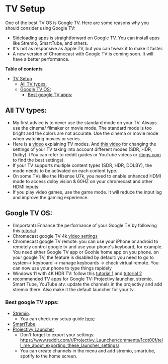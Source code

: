 # TV Setup
One of the best TV OS is Google TV. Here are some reasons why you should consider using Google TV:
- Sideloading apps is straightforward on Google TV. You can install apps like Stremio, SmartTube, and others.
- It's not as responsive as Apple TV, but you can tweak it to make it faster.
- A new version of Chromecast with Google TV is coming soon. It will have a better performance.

**Table of contents**
<!-- TOC -->
* [TV Setup](#tv-setup)
  * [All TV types:](#all-tv-types)
  * [Google TV OS:](#google-tv-os)
    * [Best google TV apps:](#best-google-tv-apps)
<!-- TOC -->

## All TV types:
- My first advice is to never use the standard mode on your TV. Always use the cinema/ filmaker or movie mode. The
  standard mode is too bright and the colors are not accurate. Use the cinema or movie mode when watching movies or
  series.
- Here is a [video](https://www.youtube.com/watch?v=dY3M_h30HYc) explaining TV modes.
  And [this video](https://www.youtube.com/watch?v=nTO2Wmw1NKA) for changing the settings of your TV taking into
  account different modes (SDR, HDR, Dolby). (You can refer to reddit guides or YouTube videos
  or [rtings.com](rtings.com) to find the best settings).
- If your TV supports multiple content types (SDR, HDR, DOLBY), the mode needs to be activated on each content type.
- On some TVs like the Hisense U7k, you need to enable enhanced HDMI mode to access dolby vision & 60HZ on your
  chromecast and other HDMI inputs.
- If you play video games, use the game mode. It will reduce the input lag and improve the gaming experience.

## Google TV OS:
- (Important) Enhance the performance of your Google TV by following
  this [tutorial](https://www.slashgear.com/1321192/tricks-make-chromecast-google-tv-run-faster/)
- Chromecast google TV
  4k [video settings](https://www.reddit.com/r/Chromecast/comments/1ct77ai/a_fix_for_washed_out_colors_and_performance/)
- Chromecast google TV remote: you can use your iPhone or android to remotely control google tv and use your
  phone's keyboard, for example. You need either Google TV app or Goohle home app on you phone. on your google
  TV, the feature is disabled by default: you need to go to system-> keyboard -> manage keyboards -> check
  virtual remote. You can now use your phone to type things rapidely
- Windows 11 with 4K HDR TV: follow this [tutorial 1](https://www.pcmag.com/how-to/set-up-gaming-pc-on-4k-tv)
  and [tutorial 2](https://www.pcmag.com/how-to/how-to-play-games-watch-videos-in-hdr-on-windows-10)
- recommended TV apps for Google TV: Projectivy launcher, stremio, Smart Tube, YouTube atv. update the channels in
the projectivy and add stremio there. Also make it the default launcher for your tv.

### Best google TV apps:
- [Stremio](https://www.stremio.com/).
  - You can check my setup guide [here](apps_configuration_and_shorcuts.md#113-streamio-streaming-on-all-platforms)
- [SmartTube](https://smartyoutubetv.github.io/)
- [Projectivy Launcher](https://play.google.com/store/apps/details?id=com.spocky.projengmenu&hl=en&pli=1)
  -  Don't forget to export your settings: https://www.reddit.com/r/Projectivy_Launcher/comments/1cdt00f/tell_me_about_exporting_these_launcher_settings/
  -  You can create channels in the menu and add stremio, smartube, spotify to the home screen.
